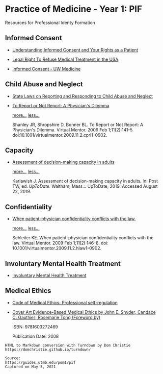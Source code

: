# Practice of Medicine - Year 1: PIF

Resources for Professional Identy Formation

## Informed Consent

*   [Understanding Informed Consent and Your Rights as a Patient](https://healthcare.findlaw.com/patient-rights/understanding-informed-consent-a-primer.html)
    
*   [Legal Right To Refuse Medical Treatment in the USA](http://www.rbs2.com/rrmt.pdf)
    
*   [Informed Consent - UW Medicine](https://depts.washington.edu/bhdept/ethics-medicine/bioethics-topics/detail/67)
    

## Child Abuse and Neglect

*   [State Laws on Reporting and Responding to Child Abuse and Neglect](https://www.childwelfare.gov/topics/systemwide/laws-policies/can/reporting/)
    
*   [To Report or Not Report: A Physician's Dilemma](https://journalofethics.ama-assn.org/article/report-or-not-report-physicians-dilemma/2009-02)
    
    [more...](javascript:void(0);) [less...](javascript:void(0);)
    
    Shanley JR, Shropshire D, Bonner BL. To Report or Not Report: A Physician's Dilemma. Virtual Mentor. 2009 Feb 1;11(2):141-5. doi:10.1001/virtualmentor.2009.11.2.cprl1-0902.
    

## Capacity

*   [Assessment of decision-making capacity in adults](http://libux.utmb.edu/login?url=https://www.uptodate.com/contents/assessment-of-decision-making-capacity-in-adults)
    
    [more...](javascript:void(0);) [less...](javascript:void(0);)
    
    Karlawish J. Assessment of decision-making capacity in adults. In: Post TW, ed. _UpToDate_. Waltham, Mass.:. UpToDate; 2019. Accessed August 22, 2019.
    

## Confidentiality

*   [When patient-physician confidentiality conflicts with the law.](https://journalofethics.ama-assn.org/article/when-patient-physician-confidentiality-conflicts-law/2009-02)
    
    [more...](javascript:void(0);) [less...](javascript:void(0);)
    
    Schleiter KE. When patient-physician confidentiality conflicts with the law. Virtual Mentor. 2009 Feb 1;11(2):146-8. doi:  
    10.1001/virtualmentor.2009.11.2.hlaw1-0902.
    

## Involuntary Mental Health Treatment

*   [Involuntary Mental Health Treatment](https://www.mentalhealthamerica.net/positions/involuntary-treatment)
    

## Medical Ethics

*   [Code of Medical Ethics: Professional self-regulation](https://www.ama-assn.org/delivering-care/ethics/code-medical-ethics-professional-self-regulation)
    

*   [Cover Art Evidence-Based Medical Ethics by John E. Snyder; Candace C. Gauthier; Rosemarie Tong (Foreword by)](http://libux.utmb.edu/login?url=https://doi.org/10.1007/978-1-60327-246-9)
    
    ISBN: 9781603272469
    
    Publication Date: 2008

```
HTML to Markdown conversion with Turndown by Dom Christie
https://domchristie.github.io/turndown/

Source:
https://guides.utmb.edu/pom1/pif
Captured on May 5, 2021
```
